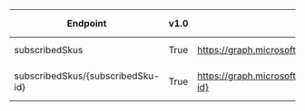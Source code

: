| Endpoint | v1.0 | V1.0-Url | v1.0-Methods | v1.0-docs | beta | Beta-Url | Beta-Methods | Beta-Docs | Path | Root | Children | Segment |
| ----------| ----------| ----------| ----------| ----------| ----------| ----------| ----------| ----------| ----------| ----------| ----------| ----------|
| subscribedSkus| True| https://graph.microsoft.com/v1.0/subscribedSkus| Get Post| https://learn.microsoft.com/graph/api/subscribedsku-list?view=graph-rest-1.0 | True| https://graph.microsoft.com/beta/subscribedSkus| Get Post| https://learn.microsoft.com/graph/api/subscribedsku-list?view=graph-rest-beta | subscribedSkus| subscribedSkus| 1| subscribedSkus|
| subscribedSkus/{subscribedSku-id}| True| https://graph.microsoft.com/v1.0/subscribedSkus/{subscribedSku-id}| Get Patch Delete| https://learn.microsoft.com/graph/api/subscribedsku-get?view=graph-rest-1.0  | True| https://graph.microsoft.com/beta/subscribedSkus/{subscribedSku-id}| Get Patch Delete| https://learn.microsoft.com/graph/api/subscribedsku-get?view=graph-rest-beta  | subscribedSkus {subscribedSku-id}| subscribedSkus| 0| {subscribedSku-id}|
